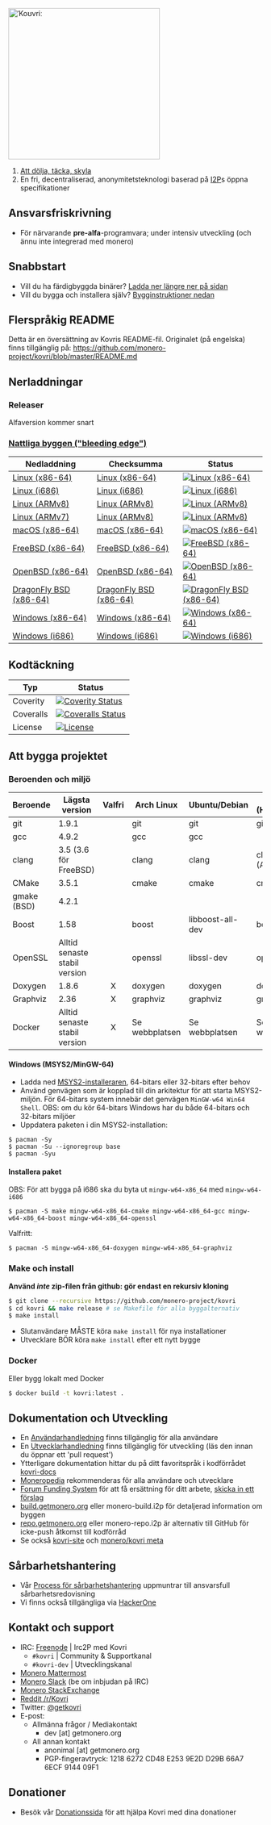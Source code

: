 [<img width="300" src="https://static.getmonero.org/images/kovri/logo.png" alt="ˈKoʊvriː" />](https://github.com/monero-project/kovri)

1. [Att dölja, täcka, skyla](https://en.wikipedia.org/wiki/Esperanto)
2. En fri, decentraliserad, anonymitetsteknologi baserad på [I2P](https://getmonero.org/resources/moneropedia/i2p.html)s öppna specifikationer

## Ansvarsfriskrivning

- För närvarande **pre-alfa**-programvara; under intensiv utveckling (och ännu inte integrerad med monero)

## Snabbstart

- Vill du ha färdigbyggda binärer? [Ladda ner längre ner på sidan](#downloads)
- Vill du bygga och installera själv? [Bygginstruktioner nedan](#building)

## Flerspråkig README

Detta är en översättning av Kovris README-fil. Originalet (på engelska) finns tillgänglig på: https://github.com/monero-project/kovri/blob/master/README.md

## Nerladdningar

### Releaser

Alfaversion kommer snart

### [Nattliga byggen ("bleeding edge")](https://build.getmonero.org/waterfall)

| Nedladdning | Checksumma | Status |
| -------- | -------- | ------ |
| [Linux (x86-64)](https://build.getmonero.org/downloads/kovri-latest-linux-amd64.tar.bz2) | [Linux (x86-64)](https://build.getmonero.org/downloads/kovri-latest-linux-amd64.tar.bz2.sha256sum.txt) | [![Linux (x86-64)](https://build.getmonero.org/png?builder=kovri-static-ubuntu-amd64)](https://build.getmonero.org/builders/kovri-static-ubuntu-amd64) |
| [Linux (i686)](https://build.getmonero.org/downloads/kovri-latest-linux-i686.tar.bz2) | [Linux (i686)](https://build.getmonero.org/downloads/kovri-latest-linux-i686.tar.bz2.sha256sum.txt) | [![Linux (i686)](https://build.getmonero.org/png?builder=kovri-static-ubuntu-i686)](https://build.getmonero.org/builders/kovri-static-ubuntu-i686) |
| [Linux (ARMv8)](https://build.getmonero.org/downloads/kovri-latest-linux-armv8.tar.bz2) | [Linux (ARMv8)](https://build.getmonero.org/downloads/kovri-latest-linux-armv8.tar.bz2.sha256sum.txt) | [![Linux (ARMv8)](https://build.getmonero.org/png?builder=kovri-static-debian-arm8)](https://build.getmonero.org/builders/kovri-static-debian-arm8) |
| [Linux (ARMv7)](https://build.getmonero.org/downloads/kovri-latest-linux-armv7.tar.bz2) | [Linux (ARMv8)](https://build.getmonero.org/downloads/kovri-latest-linux-armv7.tar.bz2.sha256sum.txt) | [![Linux (ARMv8)](https://build.getmonero.org/png?builder=kovri-static-ubuntu-arm7)](https://build.getmonero.org/builders/kovri-static-ubuntu-) |
| [macOS (x86-64)](https://build.getmonero.org/downloads/kovri-latest-osx-10.13.tar.bz2) | [macOS (x86-64)](https://build.getmonero.org/downloads/kovri-latest-osx-10.13.tar.bz2.sha256sum.txt) | [![macOS (x86-64)](https://build.getmonero.org/png?builder=kovri-static-osx)](https://build.getmonero.org/builders/kovri-static-osx) |
| [FreeBSD (x86-64)](https://build.getmonero.org/downloads/kovri-latest-freebsd-amd64.tar.bz2) | [FreeBSD (x86-64)](https://build.getmonero.org/downloads/kovri-latest-freebsd-amd64.tar.bz2.sha256sum.txt) | [![FreeBSD (x86-64)](https://build.getmonero.org/png?builder=kovri-static-freebsd64)](https://build.getmonero.org/builders/kovri-static-freebsd64) |
| [OpenBSD (x86-64)](https://build.getmonero.org/downloads/kovri-latest-openbsd-amd64.tar.bz2) | [OpenBSD (x86-64)](https://build.getmonero.org/downloads/kovri-latest-openbsd-amd64.tar.bz2.sha256sum.txt) | [![OpenBSD (x86-64)](https://build.getmonero.org/png?builder=kovri-static-openbsd-amd64)](https://build.getmonero.org/builders/kovri-static-openbsd-amd64) |
| [DragonFly BSD (x86-64)](https://build.getmonero.org/downloads/kovri-latest-dragonflybsd-4.6.tar.bz2) | [DragonFly BSD (x86-64)](https://build.getmonero.org/downloads/kovri-latest-dragonflybsd-4.6.tar.bz2.sha256sum.txt) | [![DragonFly BSD (x86-64)](https://build.getmonero.org/png?builder=kovri-static-dragonflybsd-amd64)](https://build.getmonero.org/builders/kovri-static-dragonflybsd-amd64) |
| [Windows (x86-64)](https://build.getmonero.org/downloads/kovri-latest-win64.exe) | [Windows (x86-64)](https://build.getmonero.org/downloads/kovri-latest-win64.exe.sha256sum.txt) | [![Windows (x86-64)](https://build.getmonero.org/png?builder=kovri-static-win64)](https://build.getmonero.org/builders/kovri-static-win64) |
| [Windows (i686)](https://build.getmonero.org/downloads/kovri-latest-win32.exe) | [Windows (i686)](https://build.getmonero.org/downloads/kovri-latest-win32.exe.sha256sum.txt) | [![Windows (i686)](https://build.getmonero.org/png?builder=kovri-static-win32)](https://build.getmonero.org/builders/kovri-static-win32) |

## Kodtäckning

| Typ | Status |
| ----------- | -------- |
| Coverity | [![Coverity Status](https://scan.coverity.com/projects/7621/badge.svg)](https://scan.coverity.com/projects/7621/) |
| Coveralls | [![Coveralls Status](https://coveralls.io/repos/github/monero-project/kovri/badge.svg?branch=master)](https://coveralls.io/github/monero-project/kovri?branch=master) |
| License | [![License](https://img.shields.io/badge/license-BSD3-blue.svg)](https://opensource.org/licenses/BSD-3-Clause) |

## Att bygga projektet

### Beroenden och miljö

| Beroende | Lägsta version | Valfri | Arch Linux | Ubuntu/Debian | macOS (Homebrew) | FreeBSD | OpenBSD |
| ------------------- | ---------------------------- | :--------: | ----------- | ---------------- | ---------------- | ------------- | ----------- |
| git | 1.9.1 |  | git | git | git | git | git |
| gcc | 4.9.2 |  | gcc | gcc |  |  |  |
| clang | 3.5 (3.6 för FreeBSD) |  | clang | clang | clang (Apple) | clang36 | llvm |
| CMake | 3.5.1 |  | cmake | cmake | cmake | cmake | cmake |
| gmake (BSD) | 4.2.1 |  |  |  |  | gmake | gmake |
| Boost | 1.58 |  | boost | libboost-all-dev | boost | boost-libs | boost |
| OpenSSL | Alltid senaste stabil version |  | openssl | libssl-dev | openssl | openssl | openssl |
| Doxygen | 1.8.6 | X | doxygen | doxygen | doxygen | doxygen | doxygen |
| Graphviz | 2.36 | X | graphviz | graphviz | graphviz | graphviz | graphviz |
| Docker | Alltid senaste stabil version | X | Se webbplatsen | Se webbplatsen | Se webbplatsen | Se webbplatsen | Se webbplatsen |

#### Windows (MSYS2/MinGW-64)

* Ladda ned [MSYS2-installeraren](http://msys2.github.io/), 64-bitars eller 32-bitars efter behov
* Använd genvägen som är kopplad till din arkitektur för att starta MSYS2-miljön. För 64-bitars system innebär det genvägen `MinGW-w64 Win64 Shell`. OBS: om du kör 64-bitars Windows har du både 64-bitars och 32-bitars miljöer
* Uppdatera paketen i din MSYS2-installation:

```shell
$ pacman -Sy
$ pacman -Su --ignoregroup base
$ pacman -Syu
```

#### Installera paket

OBS: För att bygga på i686 ska du byta ut `mingw-w64-x86_64` med `mingw-w64-i686`

`$ pacman -S make mingw-w64-x86_64-cmake mingw-w64-x86_64-gcc mingw-w64-x86_64-boost mingw-w64-x86_64-openssl`

Valfritt:

`$ pacman -S mingw-w64-x86_64-doxygen mingw-w64-x86_64-graphviz`

### Make och install

**Använd *inte* zip-filen från github: gör endast en rekursiv kloning**

```bash
$ git clone --recursive https://github.com/monero-project/kovri
$ cd kovri && make release # se Makefile för alla byggalternativ
$ make install
```

- Slutanvändare MÅSTE köra `make install` för nya installationer
- Utvecklare BÖR köra `make install` efter ett nytt bygge

### Docker

Eller bygg lokalt med Docker

```bash
$ docker build -t kovri:latest .
```

## Dokumentation och Utveckling

- En [Användarhandledning](https://github.com/monero-project/kovri-docs/blob/master/i18n/en/user_guide.md) finns tillgänglig för alla användare
- En [Utvecklarhandledning](https://github.com/monero-project/kovri-docs/blob/master/i18n/en/developer_guide.md) finns tillgänglig för utveckling (läs den innan du öppnar ett 'pull request')
- Ytterligare dokumentation hittar du på ditt favoritspråk i kodförrådet [kovri-docs](https://github.com/monero-project/kovri-docs/)
- [Moneropedia](https://getmonero.org/knowledge-base/moneropedia/kovri) rekommenderas för alla användare och utvecklare
- [Forum Funding System](https://forum.getmonero.org/8/funding-required) för att få ersättning för ditt arbete, [skicka in ett förslag](https://forum.getmonero.org/7/open-tasks/2379/forum-funding-system-ffs-sticky)
- [build.getmonero.org](https://build.getmonero.org/) eller monero-build.i2p för detaljerad information om byggen
- [repo.getmonero.org](https://repo.getmonero.org/monero-project/kovri) eller monero-repo.i2p är alternativ till GitHub för icke-push åtkomst till kodförråd
- Se också [kovri-site](https://github.com/monero-project/kovri-site) och [monero/kovri meta](https://github.com/monero-project/meta)

## Sårbarhetshantering

- Vår [Process för sårbarhetshantering](https://github.com/monero-project/meta/blob/master/VULNERABILITY_RESPONSE_PROCESS.md) uppmuntrar till ansvarsfull sårbarhetsredovisning
- Vi finns också tillgängliga via [HackerOne](https://hackerone.com/monero)

## Kontakt och support

- IRC: [Freenode](https://webchat.freenode.net/) | Irc2P med Kovri
   - `#kovri` | Community & Supportkanal
   - `#kovri-dev` | Utvecklingskanal
- [Monero Mattermost](https://mattermost.getmonero.org/)
- [Monero Slack](https://monero.slack.com/) (be om inbjudan på IRC)
- [Monero StackExchange](https://monero.stackexchange.com/)
- [Reddit /r/Kovri](https://www.reddit.com/r/Kovri/)
- Twitter: [@getkovri](https://twitter.com/getkovri)
- E-post:
   - Allmänna frågor / Mediakontakt
      - dev [at] getmonero.org
   - All annan kontakt
      - anonimal [at] getmonero.org
      - PGP-fingeravtryck: 1218 6272 CD48 E253 9E2D  D29B 66A7 6ECF 9144 09F1

## Donationer

- Besök vår [Donationssida](https://getmonero.org/getting-started/donate/) för att hjälpa Kovri med dina donationer

